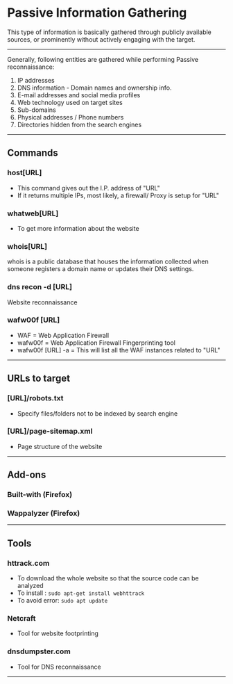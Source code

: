 # Passive Information Gathering

This type of information is basically gathered through publicly available sources, or prominently without actively engaging with the target.

***
Generally, following entities are gathered while performing Passive reconnaissance:
1. IP addresses 
2. DNS information - Domain names and ownership info.
3. E-mail addresses and social media profiles
4. Web technology used on target sites
5. Sub-domains
6. Physical addresses / Phone numbers
7. Directories hidden from the search engines

***

## Commands

### host[URL]
* This command gives out the I.P. address of "URL"
* If it returns multiple IPs, most likely, a firewall/ Proxy is setup for "URL"

### whatweb[URL]
* To get more information about the website

### whois[URL]
whois is a public database that houses the information collected when someone registers a domain name or updates their DNS settings.

### dns recon -d [URL]
Website reconnaissance

### wafw00f [URL]
* WAF = Web Application Firewall
* wafw00f = Web Application Firewall Fingerprinting tool
* wafw00f [URL] -a = This will list all the WAF instances related to "URL"
***
## URLs to target

### [URL]/robots.txt 
* Specify files/folders not to be indexed by search engine

### [URL]/page-sitemap.xml
* Page structure of the website
***
## Add-ons 
### Built-with (Firefox)
### Wappalyzer (Firefox)
***

## Tools
### httrack.com
* To download the whole website so that the source code can be analyzed
* To install :
    `sudo apt-get install webhttrack`
* To avoid error:
  `sudo apt update`

### Netcraft
* Tool for website footprinting
### dnsdumpster.com
* Tool for DNS reconnaissance
***
